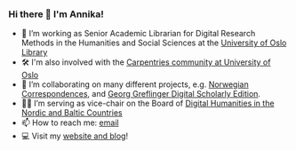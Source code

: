 ### Hi there 👋 I'm Annika!


- 💾 I’m working as Senior Academic Librarian for Digital Research Methods in the Humanities and Social Sciences at the [University of Oslo Library](https://www.ub.uio.no/english/)
- 🛠  I'm also involved with the [Carpentries community at University of Oslo](https://uio-carpentry.github.io/)
- 📨  I’m collaborating on many different projects, e.g. [Norwegian Correspondences](https://github.com/norkorr), and [Georg Greflinger Digital Scholarly Edition](https://greflinger.hypotheses.org/).
- 👩‍💻  I’m serving as vice-chair on the Board of [Digital Humanities in the Nordic and Baltic Countries](http://dig-hum-nord.eu/)
- 📫  How to reach me: [email](mailto:arockenberger@gmail.com)
- 💻  Visit my [website and blog](http://www.annikarockenberger.com/)!
